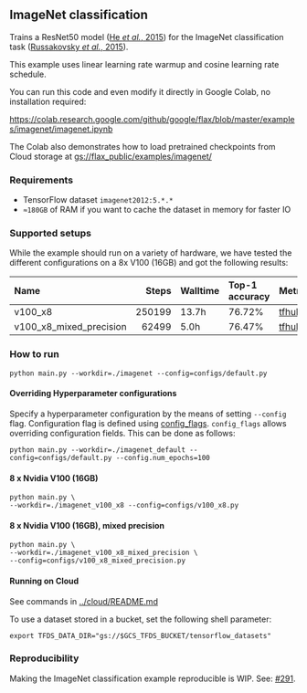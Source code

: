 ## ImageNet classification

Trains a ResNet50 model ([He *et al.*, 2015]) for the ImageNet classification task
([Russakovsky *et al.*, 2015]).

This example uses linear learning rate warmup and cosine learning rate schedule.

[He *et al.*, 2015]: https://www.cv-foundation.org/openaccess/content_iccv_2015/papers/He_Delving_Deep_into_ICCV_2015_paper.pdf
[Russakovsky *et al.*, 2015]: https://arxiv.org/pdf/1409.0575.pdf

You can run this code and even modify it directly in Google Colab, no
installation required:

https://colab.research.google.com/github/google/flax/blob/master/examples/imagenet/imagenet.ipynb

The Colab also demonstrates how to load pretrained checkpoints from Cloud
storage at
[gs://flax_public/examples/imagenet/](https://console.cloud.google.com/storage/browser/flax_public/examples/imagenet)

### Requirements

* TensorFlow dataset `imagenet2012:5.*.*`
* `≈180GB` of RAM if you want to cache the dataset in memory for faster IO

### Supported setups

While the example should run on a variety of hardware, we have tested the different configurations on a 8x V100 (16GB) and got the following results:

| Name                    |   Steps | Walltime   | Top-1 accuracy   | Metrics                                                                                                                               | Workdir                                                                                                                                                              |
|:------------------------|--------:|:-----------|:-----------------|:--------------------------------------------------------------------------------------------------------------------------------------|:---------------------------------------------------------------------------------------------------------------------------------------------------------------------|
| v100_x8                 |  250199 | 13.7h      | 76.72%           | [tfhub.dev](https://tensorboard.dev/experiment/iJzNKovmS0q6k5t6k5wvOw/#scalars&_smoothingWeight=0&regexInput=v100_x8$)                 | [gs://flax_public/examples/imagenet/v100_x8](https://console.cloud.google.com/storage/browser/flax_public/examples/imagenet/v100_x8)                                 |
| v100_x8_mixed_precision |   62499 | 5.0h       | 76.47%           | [tfhub.dev](https://tensorboard.dev/experiment/iJzNKovmS0q6k5t6k5wvOw/#scalars&_smoothingWeight=0&regexInput=v100_x8_mixed_precision) | [gs://flax_public/examples/imagenet/v100_x8_mixed_precision](https://console.cloud.google.com/storage/browser/flax_public/examples/imagenet/v100_x8_mixed_precision) |

### How to run

```shell
python main.py --workdir=./imagenet --config=configs/default.py
```

#### Overriding Hyperparameter configurations

Specify a hyperparameter configuration by the means of setting `--config` flag.
Configuration flag is defined using
[config_flags](https://github.com/google/ml_collections/tree/master#config-flags).
`config_flags` allows overriding configuration fields. This can be done as
follows:

```shell
python main.py --workdir=./imagenet_default --config=configs/default.py --config.num_epochs=100
```

#### 8 x Nvidia V100 (16GB)

```shell
python main.py \
--workdir=./imagenet_v100_x8 --config=configs/v100_x8.py
```

#### 8 x Nvidia V100 (16GB), mixed precision

```shell
python main.py \
--workdir=./imagenet_v100_x8_mixed_precision \
--config=configs/v100_x8_mixed_precision.py
```
#### Running on Cloud

See commands in [../cloud/README.md](../cloud/README.md)

To use a dataset stored in a bucket, set the following shell parameter:

    export TFDS_DATA_DIR="gs://$GCS_TFDS_BUCKET/tensorflow_datasets"

### Reproducibility

Making the ImageNet classification example reproducible is WIP. 
See: [#291](https://github.com/google/flax/issues/291).